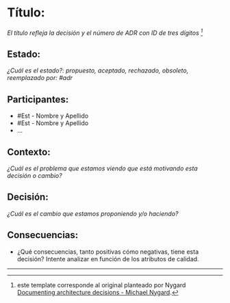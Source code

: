 # Título: 
*El título refleja la decisión y el número de ADR con ID de tres dígitos [^1]* 

## Estado: 

*¿Cuál es el estado?: propuesto, aceptado, rechazado, obsoleto, reemplazado por: #adr*

## Participantes: 
* #Est - Nombre y Apellido 
* #Est - Nombre y Apellido 
* … <!-- numbers of drivers can vary -->

## Contexto:

*¿Cuál es el problema que estamos viendo que está motivando esta decisión o cambio?*

## Decisión:

*¿Cuál es el cambio que estamos proponiendo y/o haciendo?*

## Consecuencias:
  
* ¿Qué consecuencias, tanto positivas cómo negativas, tiene esta decisión? Intente analizar en función de los atributos de calidad.
___

[^1]: este template corresponde al original planteado por Nygard [Documenting architecture decisions - Michael Nygard](http://thinkrelevance.com/blog/2011/11/15/documenting-architecture-decisions).

